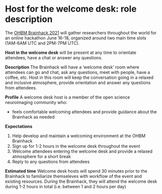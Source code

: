 # Host for the welcome desk: role description

The [OHBM Brainhack 2021](https://ohbm.github.io/hackathon2021/) will gather researchers throughout
the world for an online hackathon June 16-18, organized around two main time slots (1AM-6AM UTC and 2PM-7PM UTC).

**Host in the welcome desk** will be present at any time to orientate attendees,
have a chat or answer any questions.

**Description**
The Brainhack will have a ‘welcome desk’ room where attendees can go and chat, ask any questions,
meet with people, have a coffee, etc. Host in this room will keep the conversation going in a relaxed
and inclusive atmosphere, provide orientation and answer any questions from attendees.

**Profile**
A welcome desk host is a member of the open science neuroimaging community who:
 - feels comfortable welcoming attendees and provide guidance about the Brainhack as needed

**Expectations**
1. Help develop and maintain a welcoming environment at the OHBM Brainhack
2. Sign up for 1-2 hours in the welcome desk throughout the event
3. Welcome attendees entering the welcome desk and provide a relaxed atmosphere for a short break
3. Reply to any questions from attendees

**Estimated time**
Welcome desk hosts will spend 30 minutes prior to the Brainhack to familiarize themseleves with workflow of the event and existing resources. During the Brainhack, they will attend the welcome desk during 1-2 hours in total (i.e. between 1 and 2 hours per day)

